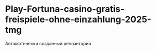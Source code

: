 # Play-Fortuna-casino-gratis-freispiele-ohne-einzahlung-2025-tmg
Автоматически созданный репозиторий
